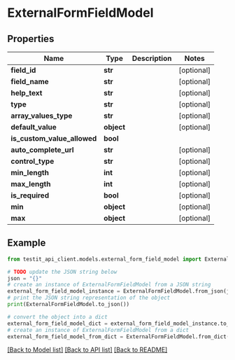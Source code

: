 # ExternalFormFieldModel


## Properties

Name | Type | Description | Notes
------------ | ------------- | ------------- | -------------
**field_id** | **str** |  | [optional] 
**field_name** | **str** |  | [optional] 
**help_text** | **str** |  | [optional] 
**type** | **str** |  | [optional] 
**array_values_type** | **str** |  | [optional] 
**default_value** | **object** |  | [optional] 
**is_custom_value_allowed** | **bool** |  | 
**auto_complete_url** | **str** |  | [optional] 
**control_type** | **str** |  | [optional] 
**min_length** | **int** |  | [optional] 
**max_length** | **int** |  | [optional] 
**is_required** | **bool** |  | [optional] 
**min** | **object** |  | [optional] 
**max** | **object** |  | [optional] 

## Example

```python
from testit_api_client.models.external_form_field_model import ExternalFormFieldModel

# TODO update the JSON string below
json = "{}"
# create an instance of ExternalFormFieldModel from a JSON string
external_form_field_model_instance = ExternalFormFieldModel.from_json(json)
# print the JSON string representation of the object
print(ExternalFormFieldModel.to_json())

# convert the object into a dict
external_form_field_model_dict = external_form_field_model_instance.to_dict()
# create an instance of ExternalFormFieldModel from a dict
external_form_field_model_from_dict = ExternalFormFieldModel.from_dict(external_form_field_model_dict)
```
[[Back to Model list]](../README.md#documentation-for-models) [[Back to API list]](../README.md#documentation-for-api-endpoints) [[Back to README]](../README.md)


